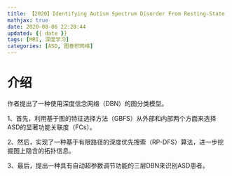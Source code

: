 ```yaml
---
title: 【2020】Identifying Autism Spectrum Disorder From Resting-State fMRI Using Deep Belief Network
mathjax: true
date: 2020-08-06 22:28:44
updated: {{ date }}
tags: [MRI, 深度学习]
categories: [ASD, 图巻积网络]
---
```


# 介绍

作者提出了一种使用深度信念网络（DBN）的图分类模型。

1、首先，利用基于图的特征选择方法（GBFS）从外部和内部两个方面来选择ASD的显著功能关联度（FCs）。

2、然后，实现了一种基于有限路径的深度优先搜索（RP-DFS）算法，进一步挖掘图上隐含的拓扑信息。

3、最后，提出一种具有自动超参数调节功能的三层DBN来识别ASD患者。